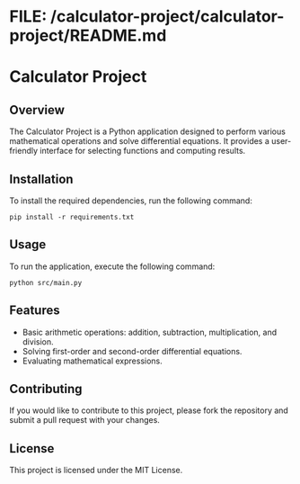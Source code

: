 # FILE: /calculator-project/calculator-project/README.md

# Calculator Project

## Overview
The Calculator Project is a Python application designed to perform various mathematical operations and solve differential equations. It provides a user-friendly interface for selecting functions and computing results.

## Installation
To install the required dependencies, run the following command:

```
pip install -r requirements.txt
```

## Usage
To run the application, execute the following command:

```
python src/main.py
```

## Features
- Basic arithmetic operations: addition, subtraction, multiplication, and division.
- Solving first-order and second-order differential equations.
- Evaluating mathematical expressions.

## Contributing
If you would like to contribute to this project, please fork the repository and submit a pull request with your changes.

## License
This project is licensed under the MIT License.